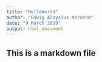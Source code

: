 ```yaml
---
title: "HelloWorld"
author: "Edwig Aloysius Noronha"
date: "9 March 2019"
output: html_document
---
```


## This is a markdown file

